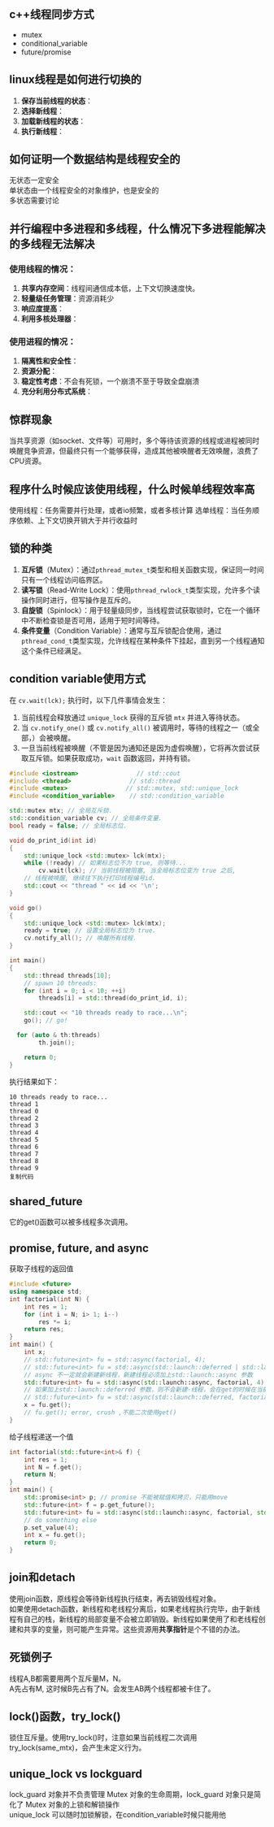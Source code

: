 ## c++线程同步方式
* mutex
* conditional_variable
* future/promise


## linux线程是如何进行切换的
1. **保存当前线程的状态**：
2. **选择新线程**：
3. **加载新线程的状态**：
4. **执行新线程**：
## 如何证明一个数据结构是线程安全的
无状态一定安全\
单状态由一个线程安全的对象维护，也是安全的\
多状态需要讨论

## 并行编程中多进程和多线程，什么情况下多进程能解决的多线程无法解决
### 使用线程的情况：
1. **共享内存空间**：线程间通信成本低，上下文切换速度快。
2. **轻量级任务管理**：资源消耗少
3. **响应度提高**：
4. **利用多核处理器**：
### 使用进程的情况：
1. **隔离性和安全性**：
2. **资源分配**：
3. **稳定性考虑**：不会有死锁，一个崩溃不至于导致全盘崩溃
4. **充分利用分布式系统**：


## 惊群现象
当共享资源（如socket、文件等）可用时，多个等待该资源的线程或进程被同时唤醒竞争资源，但最终只有一个能够获得，造成其他被唤醒者无效唤醒，浪费了CPU资源。

## 程序什么时候应该使用线程，什么时候单线程效率高
使用线程：任务需要并行处理，或者io频繁，或者多核计算
选单线程：当任务顺序依赖、上下文切换开销大于并行收益时

## 锁的种类
1. **互斥锁**（Mutex）：通过`pthread_mutex_t`类型和相关函数实现，保证同一时间只有一个线程访问临界区。
2. **读写锁**（Read-Write Lock）：使用`pthread_rwlock_t`类型实现，允许多个读操作同时进行，但写操作是互斥的。
3. **自旋锁**（Spinlock）：用于轻量级同步，当线程尝试获取锁时，它在一个循环中不断检查锁是否可用，适用于短时间等待。
4. **条件变量**（Condition Variable）：通常与互斥锁配合使用，通过`pthread_cond_t`类型实现，允许线程在某种条件下挂起，直到另一个线程通知这个条件已经满足。

## condition variable使用方式
在 `cv.wait(lck);` 执行时，以下几件事情会发生：

1. 当前线程会释放通过 `unique_lock` 获得的互斥锁 `mtx` 并进入等待状态。
2. 当 `cv.notify_one()` 或 `cv.notify_all()` 被调用时，等待的线程之一（或全部，）会被唤醒。
3. 一旦当前线程被唤醒（不管是因为通知还是因为虚假唤醒），它将再次尝试获取互斥锁。如果获取成功，`wait` 函数返回，并持有锁。

```cpp
#include <iostream>                // std::cout
#include <thread>                // std::thread
#include <mutex>                // std::mutex, std::unique_lock
#include <condition_variable>    // std::condition_variable

std::mutex mtx; // 全局互斥锁.
std::condition_variable cv; // 全局条件变量.
bool ready = false; // 全局标志位.

void do_print_id(int id)
{
    std::unique_lock <std::mutex> lck(mtx);
    while (!ready) // 如果标志位不为 true, 则等待...
        cv.wait(lck); // 当前线程被阻塞, 当全局标志位变为 true 之后,
    // 线程被唤醒, 继续往下执行打印线程编号id.
    std::cout << "thread " << id << '\n';
}

void go()
{
    std::unique_lock <std::mutex> lck(mtx);
    ready = true; // 设置全局标志位为 true.
    cv.notify_all(); // 唤醒所有线程.
}

int main()
{
    std::thread threads[10];
    // spawn 10 threads:
    for (int i = 0; i < 10; ++i)
        threads[i] = std::thread(do_print_id, i);

    std::cout << "10 threads ready to race...\n";
    go(); // go!

  for (auto & th:threads)
        th.join();

    return 0;
}
```
执行结果如下：
```
10 threads ready to race...
thread 1
thread 0
thread 2
thread 3
thread 4
thread 5
thread 6
thread 7
thread 8
thread 9
复制代码
```
## shared_future
它的get()函数可以被多线程多次调用。

## promise, future, and async
获取子线程的返回值
```cpp
#include <future>
using namespace std;
int factorial(int N) {
    int res = 1;
    for (int i = N; i> 1; i--)
        res *= i;
    return res;
}
int main() {
    int x;
    // std::future<int> fu = std::async(factorial, 4);
    // std::future<int> fu = std::async(std::launch::deferred | std::launch::async, factorial, 4);
    // async 不一定就会新建新线程，新建线程必须加上std::launch::async 参数
    std::future<int> fu = std::async(std::launch::async, factorial, 4);
    // 如果加上std::launch::deferred 参数，则不会新建·线程，会在get的时候在当前线程运行factorial
    // std::future<int> fu = std::async(std::launch::deferred, factorial, 4);
    x = fu.get();
    // fu.get(); error, crush ,不能二次使用get()
}
```
给子线程递送一个值
```cpp
int factorial(std::future<int>& f) {
    int res = 1;
    int N = f.get();
    return N;
}
int main() {
    std::promise<int> p; // promise 不能被赋值和拷贝，只能用move
    std::future<int> f = p.get_future();
    std::future<int> fu = std::async(std::launch::async, factorial, std::ref(f));
    // do something else
    p.set_value(4);
    int x = fu.get();
    return 0;
}
```
## join和detach
使用join函数，原线程会等待新线程执行结束，再去销毁线程对象。\
如果使用detach函数，新线程和老线程分离后，如果老线程执行完毕，由于新线程有自己的栈，新线程的局部变量不会被立即销毁。新线程如果使用了和老线程创建和共享的变量，则可能产生异常。这些资源用**共享指针**是个不错的办法。

## 死锁例子
线程A,B都需要用两个互斥量M，N。\
A先占有M, 这时候B先占有了N。会发生AB两个线程都被卡住了。

## lock()函数，try_lock()
锁住互斥量。使用try_lock()时，注意如果当前线程二次调用try_lock(same_mtx)，会产生未定义行为。

## unique_lock vs lockguard
lock_guard 对象并不负责管理 Mutex 对象的生命周期，lock_guard 对象只是简化了 Mutex 对象的上锁和解锁操作\
unique_lock 可以随时加锁解锁，在condition_variable时候只能用他